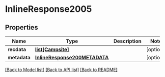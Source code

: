 # InlineResponse2005

## Properties
Name | Type | Description | Notes
------------ | ------------- | ------------- | -------------
**recdata** | [**list[Campsite]**](Campsite.md) |  | [optional] 
**metadata** | [**InlineResponse200METADATA**](InlineResponse200METADATA.md) |  | [optional] 

[[Back to Model list]](../README.md#documentation-for-models) [[Back to API list]](../README.md#documentation-for-api-endpoints) [[Back to README]](../README.md)

